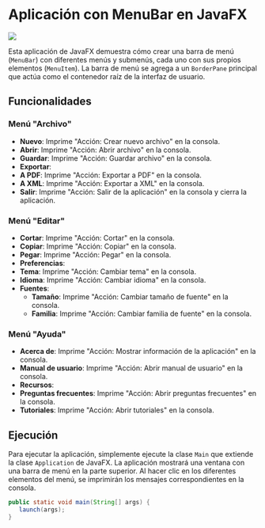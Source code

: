 # Aplicación con MenuBar en JavaFX
![](https://scontent.fgye30-1.fna.fbcdn.net/v/t1.15752-9/447878280_952477386613218_1780552880733524787_n.png?_nc_cat=101&ccb=1-7&_nc_sid=5f2048&_nc_eui2=AeHLlELdktert3BqF0y55V7WxxoYS-gP4X3HGhhL6A_hfY6NULjQ3kBmm_IWQXsjXr-yiNSiTbGpe3gM-rpb3zOP&_nc_ohc=QiM34O30PV4Q7kNvgEo-nli&_nc_ht=scontent.fgye30-1.fna&oh=03_Q7cD1QGZTa_42rYS5-ztTUNI918yuhMNi1OeQGxcfnOIxwrmVA&oe=668F53C9)

Esta aplicación de JavaFX demuestra cómo crear una barra de menú (`MenuBar`) con diferentes menús y submenús, cada uno con sus propios elementos (`MenuItem`). La barra de menú se agrega a un `BorderPane` principal que actúa como el contenedor raíz de la interfaz de usuario.

## Funcionalidades

### Menú "Archivo"

- **Nuevo**: Imprime "Acción: Crear nuevo archivo" en la consola.
- **Abrir**: Imprime "Acción: Abrir archivo" en la consola.
- **Guardar**: Imprime "Acción: Guardar archivo" en la consola.
- **Exportar**:
 - **A PDF**: Imprime "Acción: Exportar a PDF" en la consola.
 - **A XML**: Imprime "Acción: Exportar a XML" en la consola.
- **Salir**: Imprime "Acción: Salir de la aplicación" en la consola y cierra la aplicación.

### Menú "Editar"

- **Cortar**: Imprime "Acción: Cortar" en la consola.
- **Copiar**: Imprime "Acción: Copiar" en la consola.
- **Pegar**: Imprime "Acción: Pegar" en la consola.
- **Preferencias**:
 - **Tema**: Imprime "Acción: Cambiar tema" en la consola.
 - **Idioma**: Imprime "Acción: Cambiar idioma" en la consola.
 - **Fuentes**:
   - **Tamaño**: Imprime "Acción: Cambiar tamaño de fuente" en la consola.
   - **Familia**: Imprime "Acción: Cambiar familia de fuente" en la consola.

### Menú "Ayuda"

- **Acerca de**: Imprime "Acción: Mostrar información de la aplicación" en la consola.
- **Manual de usuario**: Imprime "Acción: Abrir manual de usuario" en la consola.
- **Recursos**:
 - **Preguntas frecuentes**: Imprime "Acción: Abrir preguntas frecuentes" en la consola.
 - **Tutoriales**: Imprime "Acción: Abrir tutoriales" en la consola.

## Ejecución

Para ejecutar la aplicación, simplemente ejecute la clase `Main` que extiende la clase `Application` de JavaFX. La aplicación mostrará una ventana con una barra de menú en la parte superior. Al hacer clic en los diferentes elementos del menú, se imprimirán los mensajes correspondientes en la consola.

```java
public static void main(String[] args) {
   launch(args);
}
